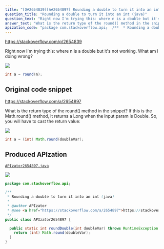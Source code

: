 ```yaml
---
title: "[Q#2654839][A#2654897] Rounding a double to turn it into an int (java)"
question_title: "Rounding a double to turn it into an int (java)"
question_text: "Right now I'm trying this: where n is a double but it's not working. What am I doing wrong?"
answer_text: "What is the return type of the round() method in the snippet? If this is the Math.round() method, it returns a Long when the input param is Double. So, you will have to cast the return value:"
apization_code: "package com.stackoverflow.api;  /**  * Rounding a double to turn it into an int (java)  *  * @author APIzator  * @see <a href=\"https://stackoverflow.com/a/2654897\">https://stackoverflow.com/a/2654897</a>  */ public class APIzator2654897 {    public static int roundDouble(int doubleVar) throws RuntimeException {     return (int) Math.round(doubleVar);   } }"
---
```


https://stackoverflow.com/q/2654839

Right now I&#x27;m trying this:
where n is a double but it&#x27;s not working. What am I doing wrong?


<div class="code-logo"><img src="/stackoverflow.png" /></div>

```java
int a = round(n);
```


## Original code snippet

https://stackoverflow.com/a/2654897

What is the return type of the round() method in the snippet?
If this is the Math.round() method, it returns a Long when the input param is Double.
So, you will have to cast the return value:

<div class="code-logo"><img src="/stackoverflow.png" /></div>

```java
int a = (int) Math.round(doubleVar);
```

## Produced APIzation

[`APIzator2654897.java`](https://github.com/pasqualesalza/apization-temp-data/raw/master/search/APIzator2654897.java)

<div class="code-logo"><img src="/apizator.png" /></div>

```java
package com.stackoverflow.api;

/**
 * Rounding a double to turn it into an int (java)
 *
 * @author APIzator
 * @see <a href="https://stackoverflow.com/a/2654897">https://stackoverflow.com/a/2654897</a>
 */
public class APIzator2654897 {

  public static int roundDouble(int doubleVar) throws RuntimeException {
    return (int) Math.round(doubleVar);
  }
}

```